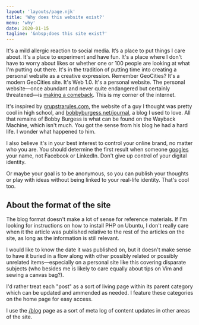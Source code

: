 ```yaml
---
layout: 'layouts/page.njk'
title: 'Why does this website exist?'
menu: 'why'
date: 2020-01-15
tagline: '&nbsp;does this site exist?'
---
```

It's a mild allergic reaction to social media. It’s a place to put things I care about. It's a place to experiment and have fun. It's a place where I don't have to worry about likes or whether one or 100 people are looking at what I'm putting out there. It's in the tradition of putting time into creating a personal website as a creative expression. Remember GeoCities? It's a modern GeoCities site. It's Web 1.0. It's a personal website. The personal website—once abundant and never quite endangered but certainly threatened—is [making a comeback](https://kickscondor.com/hrefhunt). This is my corner of the internet. 

It's inspired by [grupstrarules.com](https://grupstrarules.com), the website of a guy I thought was pretty cool in high school, and [bobbyburgess.net/journal](https://web.archive.org/web/20060908213315/http://www.bobbyburgess.net/journal/?date=20060321), a blog I used to love. All that remains of Bobby Burgess is what can be found on the Wayback Machine, which isn't much. You got the sense from his blog he had a hard life. I wonder what happened to him.

I also believe it's in your best interest to control your online brand, no matter who you are. You should determine the first result when someone [googles](https://duckduckgo.com/?q=justus+grunow) your name, not Facebook or LinkedIn. Don't give up control of your digital identity.

Or maybe your goal is to be anonymous, so you can publish your thoughts or play with ideas without being linked to your real-life identity. That's cool too.

## About the format of the site

The blog format doesn't make a lot of sense for reference materials. If I'm looking for instructions on how to install PHP on Ubuntu, I don't really care when it the article was published relative to the rest of the articles on the site, as long as the information is still relevant. 

I would like to know the date it was published on, but it doesn't make sense to have it buried in a flow along with other possibly related or possibly unrelated items—especially on a personal site like this covering disparate subjects (who besides me is likely to care equally about tips on Vim and sewing a canvas bag?).

I'd rather treat each "post" as a sort of living page within its parent category which can be updated and ammended as needed. I feature these categories on the home page for easy access.

I use the [/blog](/blog) page as a sort of meta log of content updates in other areas of the site.
